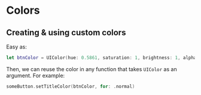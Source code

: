 # Colors

## Creating & using custom colors

Easy as:

```swift
let btnColor = UIColor(hue: 0.5861, saturation: 1, brightness: 1, alpha: 1.0)
```

Then, we can reuse the color in any function that takes `UIColor` as an argument.
For example:

```swift
someButton.setTitleColor(btnColor, for: .normal)
```
